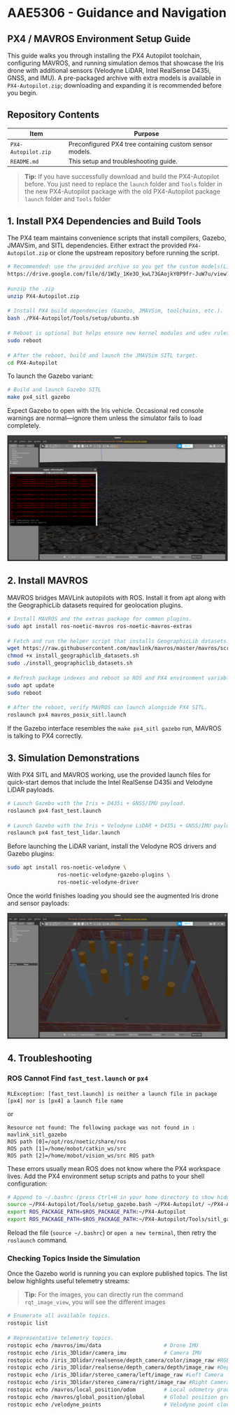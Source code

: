 # AAE5306 - Guidance and Navigation
## PX4 / MAVROS Environment Setup Guide
This guide walks you through installing the PX4 Autopilot toolchain, configuring MAVROS, and running simulation demos that showcase the Iris drone with additional sensors (Velodyne LiDAR, Intel RealSense D435i, GNSS, and IMU). A pre-packaged archive with extra models is available in `PX4-Autopilot.zip`; downloading and expanding it is recommended before you begin.

## Repository Contents

| Item | Purpose |
| --- | --- |
| `PX4-Autopilot.zip` | Preconfigured PX4 tree containing custom sensor models. |
| `README.md` | This setup and troubleshooting guide. |

> **Tip:** If you have successfully download and build the PX4-Autopilot before. You just need to replace the `launch` folder and `Tools` folder in the new PX4-Autopilot package with the old PX4-Autopilot package `launch` folder and `Tools` folder

## 1. Install PX4 Dependencies and Build Tools

The PX4 team maintains convenience scripts that install compilers, Gazebo, JMAVSim, and SITL dependencies. Either extract the provided `PX4-Autopilot.zip` or clone the upstream repository before running the script.

```bash
# Recommended: use the provided archive so you get the custom models(LiDAR Camera IMU GNSS).
https://drive.google.com/file/d/1WIy_1Ke3O_kwL73GAojkY0P9fr-JuW7u/view?usp=drive_link

#unzip the .zip
unzip PX4-Autopilot.zip

# Install PX4 build dependencies (Gazebo, JMAVSim, toolchains, etc.).
bash ./PX4-Autopilot/Tools/setup/ubuntu.sh

# Reboot is optional but helps ensure new kernel modules and udev rules are active.
sudo reboot

# After the reboot, build and launch the JMAVSim SITL target.
cd PX4-Autopilot
```

To launch the Gazebo variant:

```bash
# Build and launch Gazebo SITL
make px4_sitl gazebo
```

Expect Gazebo to open with the Iris vehicle. Occasional red console warnings are normal—ignore them unless the simulator fails to load completely.

![Gazebo SITL interface](images/gazebo.jpg)

## 2. Install MAVROS

MAVROS bridges MAVLink autopilots with ROS. Install it from apt along with the GeographicLib datasets required for geolocation plugins.

```bash
# Install MAVROS and the extras package for common plugins.
sudo apt install ros-noetic-mavros ros-noetic-mavros-extras

# Fetch and run the helper script that installs GeographicLib datasets.
wget https://raw.githubusercontent.com/mavlink/mavros/master/mavros/scripts/install_geographiclib_datasets.sh
chmod +x install_geographiclib_datasets.sh
sudo ./install_geographiclib_datasets.sh

# Refresh package indexes and reboot so ROS and PX4 environment variables are sourced cleanly.
sudo apt update
sudo reboot

# After the reboot, verify MAVROS can launch alongside PX4 SITL.
roslaunch px4 mavros_posix_sitl.launch
```

If the Gazebo interface resembles the `make px4_sitl gazebo` run, MAVROS is talking to PX4 correctly.

## 3. Simulation Demonstrations

With PX4 SITL and MAVROS working, use the provided launch files for quick-start demos that include the Intel RealSense D435i and Velodyne LiDAR payloads.

```bash
# Launch Gazebo with the Iris + D435i + GNSS/IMU payload.
roslaunch px4 fast_test.launch

# Launch Gazebo with the Iris + Velodyne LiDAR + D435i + GNSS/IMU payload.
roslaunch px4 fast_test_lidar.launch
```

Before launching the LiDAR variant, install the Velodyne ROS drivers and Gazebo plugins:

```bash
sudo apt install ros-noetic-velodyne \
				ros-noetic-velodyne-gazebo-plugins \
				ros-noetic-velodyne-driver
```

Once the world finishes loading you should see the augmented Iris drone and sensor payloads:

![fast_test launch scene](images/fast_test.jpg)

## 4. Troubleshooting

### ROS Cannot Find `fast_test.launch` or `px4`

```
RLException: [fast_test.launch] is neither a launch file in package [px4] nor is [px4] a launch file name
```

or

```
Resource not found: The following package was not found in : mavlink_sitl_gazebo
ROS path [0]=/opt/ros/noetic/share/ros
ROS path [1]=/home/mobot/catkin_ws/src
ROS path [2]=/home/mobot/vision_ws/src ROS path
```

These errors usually mean ROS does not know where the PX4 workspace lives. Add the PX4 environment setup scripts and paths to your shell configuration:

```bash
# Append to ~/.bashrc (press Ctrl+H in your home directory to show hidden files).
source ~/PX4-Autopilot/Tools/setup_gazebo.bash ~/PX4-Autopilot/ ~/PX4-Autopilot/build/px4_sitl_default
export ROS_PACKAGE_PATH=$ROS_PACKAGE_PATH:~/PX4-Autopilot
export ROS_PACKAGE_PATH=$ROS_PACKAGE_PATH:~/PX4-Autopilot/Tools/sitl_gazebo
```

Reload the file (`source ~/.bashrc`) or `open a new terminal`, then retry the `roslaunch` command.

### Checking Topics Inside the Simulation

Once the Gazebo world is running you can explore published topics. The list below highlights useful telemetry streams:

> **Tip:** For the images, you can directly run the command `rqt_image_view`, you will see the different images

```bash
# Enumerate all available topics.
rostopic list

# Representative telemetry topics.
rostopic echo /mavros/imu/data                    # Drone IMU
rostopic echo /iris_3Dlidar/camera_imu            # Camera IMU
rostopic echo /iris_3Dlidar/realsense/depth_camera/color/image_raw #RGB Camera
rostopic echo /iris_3Dlidar/realsense/depth_camera/depth/image_raw #Depth Camera
rostopic echo /iris_3Dlidar/stereo_camera/left/image_raw #Left Camera
rostopic echo /iris_3Dlidar/stereo_camera/right/image_raw #Right Camera
rostopic echo /mavros/local_position/odom         # Local odometry ground truth of the drone
rostopic echo /mavros/global_position/global      # Global position ground truth of the drone
rostopic echo /velodyne_points                    # Velodyne point cloud
```
